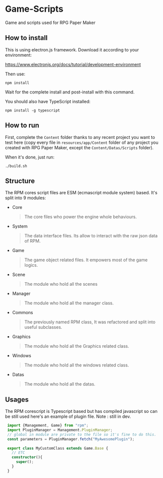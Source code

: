 # Game-Scripts

Game and scripts used for RPG Paper Maker

## How to install

This is using electron.js framework. Download it according to your environment:

https://www.electronjs.org/docs/tutorial/development-environment

Then use:

	npm install

Wait for the complete install and post-install with this command.

You should also have TypeScript installed:

    npm install -g typescript

## How to run

First, complete the `Content` folder thanks to any recent project you want to test here (copy every file in `resources/app/Content` folder of any project you created with RPG Paper Maker, except the `Content/Datas/Scripts` folder).

When it's done, just run:

	./build.sh

## Structure
The RPM cores script files are ESM (ecmascript module system) based. 
It's split into 9 modules:
  * Core 
     > The core files who power the engine whole behaviours. 
  * System 
    > The data interface files. Its allow to interact with the raw json data of RPM.
  * Game 
    > The game object related files. It empowers most of the game logics.
  * Scene
    > The module who hold all the scenes
  * Manager
    > The module who hold all the manager class.
  * Commons
    > The previously named RPM class, It was refactored and split into useful subclasses.
  * Graphics
    > The module who hold all the Graphics related class.
  * Windows
    > The module who hold all the windows related class.
  * Datas
    > The module who hold all the datas.
 
 ## Usages
  The RPM corescript is Typescript based but has compiled javascript so can be still used
  here's an example of plugin file. 
   Note : still in dev.
  ```ts
   import {Management, Game} from "rpm";
   import PluginManager = Management.PluginManager; 
   // global in module are private to the file so it's fine to do this.
   const parameters = PluginManager.fetch("MyAwesomePlugin");
   
   export class MyCustomClass extends Game.Base {
     // ETC
     constructor(){ 
       super();
     }
   }
   ```	